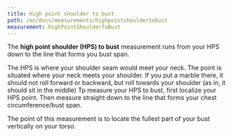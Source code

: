 ```yaml
---
title: High point shoulder to bust
path: /en/docs/measurements/highpointshouldertobust
measurement: highPointShoulderToBust
---
```


The **high point shoulder (HPS) to bust** measurement runs from your HPS down to the line that forms you bust span.

The HPS is where your shoulder seam would meet your neck. The point is situated where your neck meets your shoulder. If you put a marble there, it should not roll forward or backward, but roll towards your shoulder (as in, it should sit in the middle)
Tp measure your HPS to bust, first localize your HPS point. Then measure straight down to the line that forms your chest circumference/bust span.

The point of this measurement is to locate the fullest part of your bust vertically on your torso.
